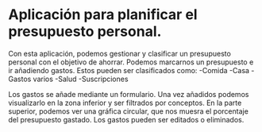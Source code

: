 # Aplicación para planificar el presupuesto personal.
 
 Con esta aplicación, podemos gestionar y clasificar un presupuesto personal con el objetivo de ahorrar. Podemos marcarnos un presupuesto e ir añadiendo gastos. Estos pueden ser clasificados como:
 -Comida
 -Casa
 -Gastos varios
 -Salud
 -Suscripciones
 
 Los gastos se añade mediante un formulario. Una vez añadidos podemos visualizarlo en la zona inferior y ser filtrados por conceptos. En la parte superior, podemos ver una gráfica circular, que nos muesra el porcentaje del presupuesto gastado. Los gastos pueden ser editados o eliminados.
 
 <div align="center>  ![Imagen Planificador de Gastos](https://raw.githubusercontent.com/AGCG1991/AGCG1991.github.io/master/img/PantallaInicialPresupuesto.PNG)
 ![Imagen Añadir Gasto](https://raw.githubusercontent.com/AGCG1991/AGCG1991.github.io/master/img/FormularioA%C3%B1adirGasto.PNG)
 ![Imagen Gastos Añadidos](https://raw.githubusercontent.com/AGCG1991/AGCG1991.github.io/master/img/GestorGastos.PNG)
 ![Imagen Editar Gastos](https://raw.githubusercontent.com/AGCG1991/AGCG1991.github.io/master/img/EditarGastos.PNG)
 ![Imagen Editar gastos formularios](https://raw.githubusercontent.com/AGCG1991/AGCG1991.github.io/master/img/FormularioEditarGasto.PNG) </div>



 
 
 
 
